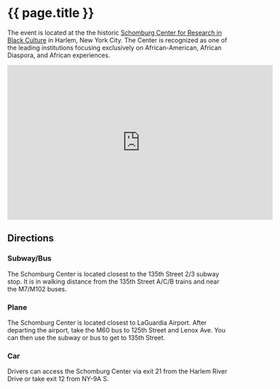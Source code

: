 # {{ page.title }}

The event is located at the the historic [Schomburg Center for Research in Black Culture](https://www.nypl.org/locations/schomburg) in Harlem, New York City. The Center is recognized as one of the leading institutions focusing exclusively on African-American, African Diaspora, and African experiences.

<iframe class="fluidvids" src="https://www.google.com/maps/embed?pb=!1m18!1m12!1m3!1d3019.6089087013806!2d-73.94311468469779!3d40.81458717932086!2m3!1f0!2f0!3f0!3m2!1i1024!2i768!4f13.1!3m3!1m2!1s0x89c2f676c762ebed%3A0x74444bd477cfdf28!2sSchomburg+Center+for+Research+in+Black+Culture!5e0!3m2!1sen!2sus!4v1488227719295" width="600" height="350" frameborder="0" style="border:0" allowfullscreen></iframe>

## Directions
<div class="col-container">
  <div class="col-3">
    <h3>Subway/Bus</h3>
    <p>The Schomburg Center is located closest to the 135th Street 2/3 subway stop. It is in walking distance from the 135th Street A/C/B trains and near the M7/M102 buses.</p>
  </div>
  <div class="col-3">
    <h3>Plane</h3>
    <p>The Schomburg Center is located closest to LaGuardia Airport. After departing the airport, take the M60 bus to 125th Street and Lenox Ave. You can then use the subway or bus to get to 135th Street.</p>
  </div>
  <div class="col-3">
    <h3>Car</h3>
    <p>Drivers can access the Schomburg Center via exit 21 from the Harlem River Drive or take exit 12 from NY-9A S.</p>
  </div>
</div>